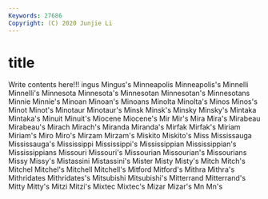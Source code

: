 ```yaml
---
Keywords: 27686
Copyright: (C) 2020 Junjie Li
---
```


# title

Write contents here!!!
ingus 
Mingus's 
Minneapolis 
Minneapolis's 
Minnelli 
Minnelli's 
Minnesota 
Minnesota's 
Minnesotan 
Minnesotan's
Minnesotans 
Minnie 
Minnie's 
Minoan 
Minoan's 
Minoans 
Minolta 
Minolta's 
Minos 
Minos's
Minot 
Minot's 
Minotaur 
Minotaur's 
Minsk 
Minsk's 
Minsky 
Minsky's 
Mintaka 
Mintaka's
Minuit 
Minuit's 
Miocene 
Miocene's 
Mir 
Mir's 
Mira 
Mira's 
Mirabeau 
Mirabeau's
Mirach 
Mirach's 
Miranda 
Miranda's 
Mirfak 
Mirfak's 
Miriam 
Miriam's 
Miro 
Miro's
Mirzam 
Mirzam's 
Miskito 
Miskito's 
Miss 
Mississauga 
Mississauga's 
Mississippi 
Mississippi's 
Mississippian
Mississippian's 
Mississippians 
Missouri 
Missouri's 
Missourian 
Missourian's 
Missourians 
Missy 
Missy's 
Mistassini
Mistassini's 
Mister 
Misty 
Misty's 
Mitch 
Mitch's 
Mitchel 
Mitchel's 
Mitchell 
Mitchell's
Mitford 
Mitford's 
Mithra 
Mithra's 
Mithridates 
Mithridates's 
Mitsubishi 
Mitsubishi's 
Mitterrand 
Mitterrand's
Mitty 
Mitty's 
Mitzi 
Mitzi's 
Mixtec 
Mixtec's 
Mizar 
Mizar's 
Mn 
Mn's
